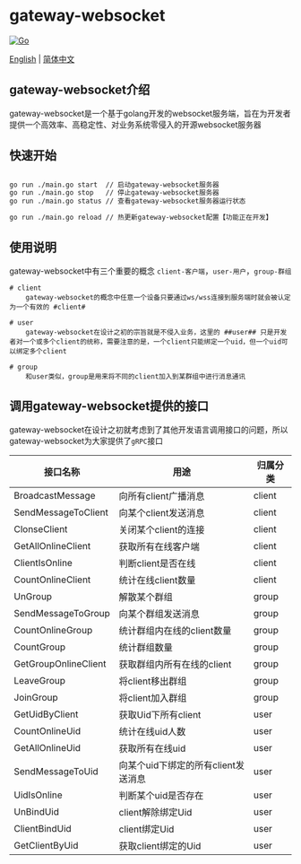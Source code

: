 # gateway-websocket
[![Go](https://img.shields.io/badge/Go->=1.17-green)](https://go.dev)
<!-- [![Release](https://img.shields.io/github/v/release/jefferyjob/go-easy-utils.svg)](https://github.com/jefferyjob/go-easy-utils/releases)
[![Action](https://github.com/jefferyjob/go-easy-utils/workflows/Go/badge.svg?branch=main)](https://github.com/jefferyjob/go-easy-utils/actions)
[![Report](https://goreportcard.com/badge/github.com/jefferyjob/go-easy-utils)](https://goreportcard.com/report/github.com/jefferyjob/go-easy-utils)
[![Coverage](https://codecov.io/gh/jefferyjob/go-easy-utils/branch/main/graph/badge.svg)](https://codecov.io/gh/jefferyjob/go-easy-utils)
[![Doc](https://img.shields.io/badge/go.dev-reference-brightgreen?logo=go&logoColor=white&style=flat)](https://pkg.go.dev/github.com/jefferyjob/go-easy-utils/v2)
[![License](https://img.shields.io/github/license/jefferyjob/go-easy-utils)](https://github.com/jefferyjob/go-easy-utils/blob/main/LICENSE) -->

[English](README.md) | [简体中文](README.cn.md)

## gateway-websocket介绍
gateway-websocket是一个基于golang开发的websocket服务端，旨在为开发者提供一个高效率、高稳定性、对业务系统零侵入的开源websocket服务器

## 快速开始

```bash

go run ./main.go start  // 启动gateway-websocket服务器
go run ./main.go stop   // 停止gateway-websocket服务器
go run ./main.go status // 查看gateway-websocket服务器运行状态

go run ./main.go reload // 热更新gateway-websocket配置【功能正在开发】
```

## 使用说明

gateway-websocket中有三个重要的概念 `client-客户端`，`user-用户`，`group-群组`

    # client
        gateway-websocket的概念中任意一个设备只要通过ws/wss连接到服务端时就会被认定为一个有效的 #client#
    
    # user
        gateway-websocket在设计之初的宗旨就是不侵入业务，这里的 ##user## 只是开发者对一个或多个client的统称，需要注意的是，一个client只能绑定一个uid，但一个uid可以绑定多个client
    
    # group
        和user类似，group是用来将不同的client加入到某群组中进行消息通讯


## 调用gateway-websocket提供的接口

gateway-websocket在设计之初就考虑到了其他开发语言调用接口的问题，所以gateway-websocket为大家提供了`gRPC`接口

| 接口名称 | 用途                                                                         | 归属分类             |
|--------------| ----------------------------------------------------------------------------------------- |----------------------|
| BroadcastMessage      | 向所有client广播消息                                           | client    |
| SendMessageToClient     | 向某个client发送消息                                                                  | client   |
| ClonseClient   | 关闭某个client的连接                                                             | client |
| GetAllOnlineClient    | 获取所有在线客户端                                                 | client  |
| ClientIsOnline    | 判断client是否在线                                                            | client  |
| CountOnlineClient      | 统计在线client数量                                                                 | client   |
| UnGroup     | 解散某个群组                                        | group   |
| SendMessageToGroup      | 向某个群组发送消息                                                                  | group    |
| CountOnlineGroup     | 统计群组内在线的client数量              | group   |
| CountGroup     | 统计群组数量                           | group   |
| GetGroupOnlineClient    | 获取群组内所有在线的client                     | group  |
| LeaveGroup      | 将client移出群组                                                              | group   |
| JoinGroup    | 将client加入群组 | group  |
| GetUidByClient    | 获取Uid下所有client | user  |
| CountOnlineUid    | 统计在线uid人数 | user  |
| GetAllOnlineUid    | 获取所有在线uid | user  |
| SendMessageToUid    | 向某个uid下绑定的所有client发送消息 | user  |
| UidIsOnline    | 判断某个uid是否存在 | user  |
| UnBindUid    | client解除绑定Uid | user  |
| ClientBindUid    | client绑定Uid | user  |
| GetClientByUid    | 获取client绑定的Uid | user  |
